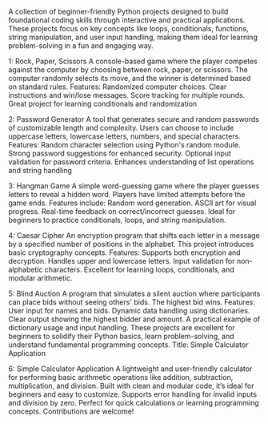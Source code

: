 A collection of beginner-friendly Python projects designed to build foundational coding skills through interactive and practical applications. These projects focus on key concepts like loops, conditionals, functions, string manipulation, and user input handling, making them ideal for learning problem-solving in a fun and engaging way.

1: Rock, Paper, Scissors
A console-based game where the player competes against the computer by choosing between rock, paper, or scissors. The computer randomly selects its move, and the winner is determined based on standard rules. Features:
Randomized computer choices.
Clear instructions and win/lose messages.
Score tracking for multiple rounds.
Great project for learning conditionals and randomization

2: Password Generator
A tool that generates secure and random passwords of customizable length and complexity. Users can choose to include uppercase letters, lowercase letters, numbers, and special characters. Features:
Random character selection using Python's random module.
Strong password suggestions for enhanced security.
Optional input validation for password criteria.
Enhances understanding of list operations and string handling

3: Hangman Game
A simple word-guessing game where the player guesses letters to reveal a hidden word. Players have limited attempts before the game ends. Features include:
Random word generation.
ASCII art for visual progress.
Real-time feedback on correct/incorrect guesses.
Ideal for beginners to practice conditionals, loops, and string manipulation.


4: Caesar Cipher
An encryption program that shifts each letter in a message by a specified number of positions in the alphabet. This project introduces basic cryptography concepts. Features:
Supports both encryption and decryption.
Handles upper and lowercase letters.
Input validation for non-alphabetic characters.
Excellent for learning loops, conditionals, and modular arithmetic.

5: Blind Auction
A program that simulates a silent auction where participants can place bids without seeing others' bids. The highest bid wins. Features:
User input for names and bids.
Dynamic data handling using dictionaries.
Clear output showing the highest bidder and amount.
A practical example of dictionary usage and input handling.
These projects are excellent for beginners to solidify their Python basics, learn problem-solving, and understand fundamental programming concepts.
Title: Simple Calculator Application

6: Simple Calculator Application
A lightweight and user-friendly calculator for performing basic arithmetic operations like addition, subtraction, multiplication, and division. Built with clean and modular code, it’s ideal for beginners and easy to customize. Supports error handling for invalid inputs and division by zero. Perfect for quick calculations or learning programming concepts. Contributions are welcome!
